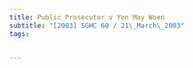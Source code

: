 ```yaml
---
title: Public Prosecutor v Yen May Woen 
subtitle: "[2003] SGHC 60 / 21\_March\_2003"
tags:


---
```


